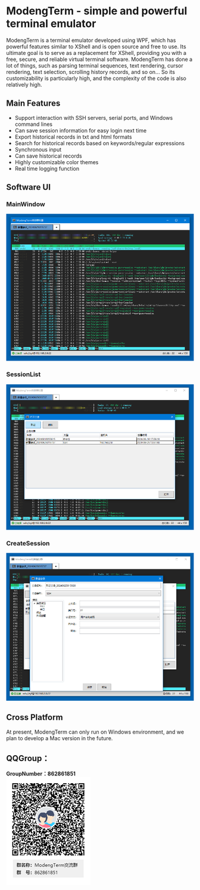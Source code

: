 # ModengTerm - simple and powerful terminal emulator

ModengTerm is a terminal emulator developed using WPF, which has powerful features similar to XShell and is open source and free to use. Its ultimate goal is to serve as a replacement for XShell, providing you with a free, secure, and reliable virtual terminal software.
ModengTerm has done a lot of things, such as parsing terminal sequences, text rendering, cursor rendering, text selection, scrolling history records, and so on... So its customizability is particularly high, and the complexity of the code is also relatively high.

## Main Features
- Support interaction with SSH servers, serial ports, and Windows command lines
- Can save session information for easy login next time
- Export historical records in txt and html formats
- Search for historical records based on keywords/regular expressions
- Synchronous input
- Can save historical records
- Highly customizable color themes
- Real time logging function


## Software UI

### MainWindow
![Image](images/main_window.PNG)  

### SessionList
![Image](images/session_list.PNG)  

### CreateSession
![Image](images/create_session.PNG)  

## Cross Platform
At present, ModengTerm can only run on Windows environment, and we plan to develop a Mac version in the future.  

## QQGroup：
**GroupNumber：862861851**  
![Image](images/QQGroup.png)  
